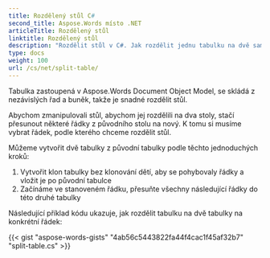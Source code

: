 ```yaml
---
title: Rozdělený stůl C#
second_title: Aspose.Words místo .NET
articleTitle: Rozdělený stůl
linktitle: Rozdělený stůl
description: "Rozdělit stůl v C#. Jak rozdělit jednu tabulku na dvě samostatné tabulky C#."
type: docs
weight: 100
url: /cs/net/split-table/
---
```


Tabulka zastoupená v Aspose.Words Document Object Model, se skládá z nezávislých řad a buněk, takže je snadné rozdělit stůl.

Abychom zmanipulovali stůl, abychom jej rozdělili na dva stoly, stačí přesunout některé řádky z původního stolu na nový. K tomu si musíme vybrat řádek, podle kterého chceme rozdělit stůl.

Můžeme vytvořit dvě tabulky z původní tabulky podle těchto jednoduchých kroků:

1. Vytvořit klon tabulky bez klonování dětí, aby se pohybovaly řádky a vložit je po původní tabulce
2. Začínáme ve stanoveném řádku, přesuňte všechny následující řádky do této druhé tabulky

Následující příklad kódu ukazuje, jak rozdělit tabulku na dvě tabulky na konkrétní řádek:

{{< gist "aspose-words-gists" "4ab56c5443822fa44f4cac1f45af32b7" "split-table.cs" >}}
